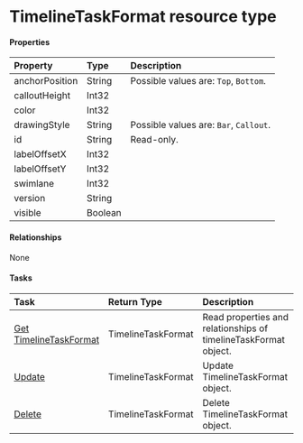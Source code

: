 # TimelineTaskFormat resource type



#### Properties
| Property	   | Type	|Description|
|:---------------|:--------|:----------|
|anchorPosition|String| Possible values are: `Top`, `Bottom`.|
|calloutHeight|Int32||
|color|Int32||
|drawingStyle|String| Possible values are: `Bar`, `Callout`.|
|id|String| Read-only.|
|labelOffsetX|Int32||
|labelOffsetY|Int32||
|swimlane|Int32||
|version|String||
|visible|Boolean||

#### Relationships
None


#### Tasks

| Task		   | Return Type	|Description|
|:---------------|:--------|:----------|
|[Get TimelineTaskFormat](../api/timelinetaskformat_get.md) | TimelineTaskFormat |Read properties and relationships of timelineTaskFormat object.|
|[Update](../api/timelinetaskformat_update.md) | TimelineTaskFormat	|Update TimelineTaskFormat object. |
|[Delete](../api/timelinetaskformat_delete.md) | TimelineTaskFormat	|Delete TimelineTaskFormat object. |
